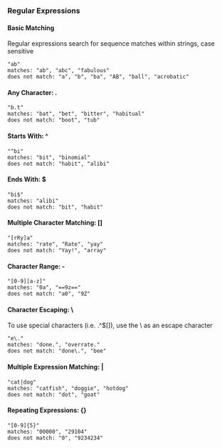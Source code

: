 ### Regular Expressions

#### Basic Matching
Regular expressions search for sequence matches within strings, case sensitive

    "ab"
    matches: "ab", "abc", "fabulous"
    does not match: "a", "b", "ba", "AB", "ball", "acrobatic"

#### Any Character: .
    "b.t"
    matches: "bat", "bet", "bitter", "habitual"
    does not match: "boot", "tub"

#### Starts With: ^
    "^bi"
    matches: "bit", "binomial"
    does not match: "habit", "alibi"

#### Ends With: $
    "bi$"
    matches: "alibi"
    does not match: "bit", "habit"

#### Multiple Character Matching: []
    "[rRy]a"
    matches: "rate", "Rate", "yay"
    does not match: "Yay!", "array"

#### Character Range: -
    "[0-9][a-z]"
    matches: "0a", "==9z=="
    does not match: "a0", "9Z"

#### Character Escaping: \
To use special characters (i.e. .^$[]), use the \ as an escape character

    "e\."
    matches: "done.", "overrate."
    does not match: "done\.", "bee"

#### Multiple Expression Matching: |
    "cat|dog"
    matches: "catfish", "doggie", "hotdog"
    does not match: "dot", "goat"

#### Repeating Expressions: {}
    "[0-9]{5}"
    matches: "00000", "29104"
    does not match: "0", "9234234"
